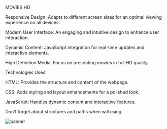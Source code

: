 MOVIES.HD

Responsive Design: Adapts to different screen sizes for an optimal viewing experience on all devices.

Modern User Interface: An engaging and intuitive design to enhance user interaction.

Dynamic Content: JavaScript integration for real-time updates and interactive elements.

High Definition Media: Focus on presenting movies in full HD quality.


Technologies Used

HTML: Provides the structure and content of the webpage.

CSS: Adds styling and layout enhancements for a polished look.

JavaScript: Handles dynamic content and interactive features.

Don’t forget about structures and paths when will using




![banner](https://github.com/user-attachments/assets/32e98325-e6bd-4af2-8414-766756422331)





